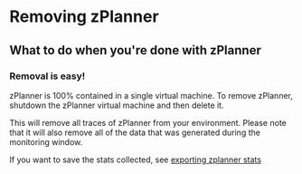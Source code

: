 Removing zPlanner
=====================

What to do when you're done with zPlanner
---------------------

### Removal is easy!
zPlanner is 100% contained in a single virtual machine. To remove zPlanner, shutdown the zPlanner virtual machine and then delete it. 

This will remove all traces of zPlanner from your environment. Please note that it will also remove all of the data that was generated during the monitoring window.

If you want to save the stats collected, see [exporting zplanner stats](../use/stats_export.md)